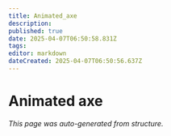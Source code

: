```yaml
---
title: Animated_axe
description: 
published: true
date: 2025-04-07T06:50:58.831Z
tags: 
editor: markdown
dateCreated: 2025-04-07T06:50:56.637Z
---
```


# Animated axe

*This page was auto-generated from structure.*